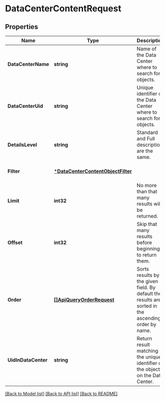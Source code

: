 # DataCenterContentRequest

## Properties
Name | Type | Description | Notes
------------ | ------------- | ------------- | -------------
**DataCenterName** | **string** | Name of the Data Center where to search for objects. | [default to null]
**DataCenterUid** | **string** | Unique identifier of the Data Center where to search for objects. | [optional] [default to null]
**DetailsLevel** | **string** | Standard and Full description are the same. | [optional] [default to null]
**Filter** | [***DataCenterContentObjectFilter**](DataCenterContentObjectFilter.md) |  | [optional] [default to null]
**Limit** | **int32** | No more than that many results will be returned. | [optional] [default to null]
**Offset** | **int32** | Skip that many results before beginning to return them. | [optional] [default to null]
**Order** | [**[]ApiQueryOrderRequest**](ApiQueryOrderRequest.md) | Sorts results by the given field. By default the results are sorted in the ascending order by name. | [optional] [default to null]
**UidInDataCenter** | **string** | Return result matching the unique identifier of the object on the Data Center. | [optional] [default to null]

[[Back to Model list]](../README.md#documentation-for-models) [[Back to API list]](../README.md#documentation-for-api-endpoints) [[Back to README]](../README.md)


